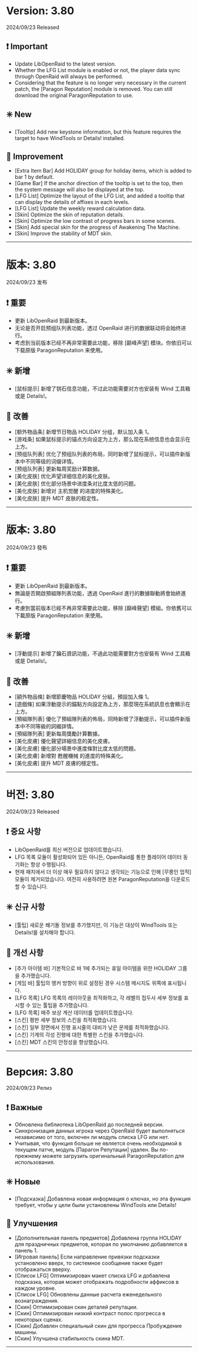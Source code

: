 # Version: 3.80
2024/09/23 Released
## ❗ Important
- Update LibOpenRaid to the latest version.
- Whether the LFG List module is enabled or not, the player data sync through OpenRaid will always be performed.
- Considering that the feature is no longer very necessary in the current patch, the [Paragon Reputation] module is removed. You can still download the original ParagonReputation to use.
## ✳️ New
- [Tooltip] Add new keystone information, but this feature requires the target to have WindTools or Details! installed.
## 💪 Improvement
- [Extra Item Bar] Add HOLIDAY group for holiday items, which is added to bar 1 by default.
- [Game Bar] If the anchor direction of the tooltip is set to the top, then the system message will also be displayed at the top.
- [LFG List] Optimize the layout of the LFG List, and added a tooltip that can display the details of affixes in each levels.
- [LFG List] Update the weekly reward calculation data.
- [Skin] Optimize the skin of reputation details.
- [Skin] Optimize the low contrast of progress bars in some scenes.
- [Skin] Add special skin for the progress of Awakening The Machine.
- [Skin] Improve the stability of MDT skin.

------
# 版本: 3.80
2024/09/23 发布
## ❗ 重要
- 更新 LibOpenRaid 到最新版本。
- 无论是否开启预组队列表功能，透过 OpenRaid 进行的数据联动将会始终进行。
- 考虑到当前版本已经不再非常需要此功能，移除 [巅峰声望] 模块。你依旧可以下载原版 ParagonReputation 来使用。
## ✳️ 新增
- [鼠标提示] 新增了钥石信息功能，不过此功能需要对方也安装有 Wind 工具箱或是 Details!。
## 💪 改善
- [额外物品条] 新增节日物品 HOLIDAY 分组，默认加入条 1。
- [游戏条] 如果鼠标提示的锚点方向设定为上方，那么现在系统信息也会显示在上方。
- [预组队列表] 优化了预组队列表的布局，同时新增了鼠标提示，可以插件新版本中不同等级的词缀详情。
- [预组队列表] 更新每周奖励计算数据。
- [美化皮肤] 优化声望详细信息的美化皮肤。
- [美化皮肤] 优化部分场景中进度条对比度太低的问题。
- [美化皮肤] 新增对 主机觉醒 的进度的特殊美化。
- [美化皮肤] 提升 MDT 皮肤的稳定性。

------
# 版本: 3.80
2024/09/23 發布
## ❗ 重要
- 更新 LibOpenRaid 到最新版本。
- 無論是否開啟預組隊列表功能，透過 OpenRaid 進行的數據聯動將會始終進行。
- 考慮到當前版本已經不再非常需要此功能，移除 [巔峰聲望] 模組。你依舊可以下載原版 ParagonReputation 來使用。
## ✳️ 新增
- [浮動提示] 新增了鑰石資訊功能，不過此功能需要對方也安裝有 Wind 工具箱或是 Details!。
## 💪 改善
- [額外物品條] 新增節慶物品 HOLIDAY 分組，預設加入條 1。
- [遊戲條] 如果浮動提示的錨點方向設定為上方，那麼現在系統訊息也會顯示在上方。
- [預組隊列表] 優化了預組隊列表的佈局，同時新增了浮動提示，可以插件新版本中不同等級的詞綴詳情。
- [預組隊列表] 更新每周獎勵計算數據。
- [美化皮膚] 優化聲望詳細信息的美化皮膚。
- [美化皮膚] 優化部分場景中進度條對比度太低的問題。
- [美化皮膚] 新增對 甦醒機械 的進度的特殊美化。
- [美化皮膚] 提升 MDT 皮膚的穩定性。

------
# 버전: 3.80
2024/09/23 Released
## ❗ 중요 사항
- LibOpenRaid를 최신 버전으로 업데이트했습니다.
- LFG 목록 모듈이 활성화되어 있든 아니든, OpenRaid를 통한 플레이어 데이터 동기화는 항상 수행됩니다.
- 현재 패치에서 더 이상 매우 필요하지 않다고 생각되는 기능으로 인해 [무릉인 업적] 모듈이 제거되었습니다. 여전히 사용하려면 원본 ParagonReputation을 다운로드할 수 있습니다.
## ✳️ 신규 사항
- [툴팁] 새로운 쐐기돌 정보를 추가했지만, 이 기능은 대상이 WindTools 또는 Details!를 설치해야 합니다.
## 💪 개선 사항
- [추가 아이템 바] 기본적으로 바 1에 추가되는 휴일 아이템을 위한 HOLIDAY 그룹을 추가했습니다.
- [게임 바] 툴팁의 앵커 방향이 위로 설정된 경우 시스템 메시지도 위쪽에 표시됩니다.
- [LFG 목록] LFG 목록의 레이아웃을 최적화하고, 각 레벨의 접두사 세부 정보를 표시할 수 있는 툴팁을 추가했습니다.
- [LFG 목록] 매주 보상 계산 데이터를 업데이트했습니다.
- [스킨] 평판 세부 정보의 스킨을 최적화했습니다.
- [스킨] 일부 장면에서 진행 표시줄의 대비가 낮은 문제를 최적화했습니다.
- [스킨] 기계의 각성 진행에 대한 특별한 스킨을 추가했습니다.
- [스킨] MDT 스킨의 안정성을 향상했습니다.

------
# Версия: 3.80
2024/09/23 Релиз
## ❗ Важные
- Обновлена библиотека LibOpenRaid до последней версии.
- Синхронизация данных игрока через OpenRaid будет выполняться независимо от того, включен ли модуль списка LFG или нет.
- Учитывая, что функция больше не является очень необходимой в текущем патче, модуль [Парагон Репутации] удален. Вы по-прежнему можете загрузить оригинальный ParagonReputation для использования.
## ✳️ Новые
- [Подсказка] Добавлена новая информация о ключах, но эта функция требует, чтобы у цели были установлены WindTools или Details!
## 💪 Улучшения
- [Дополнительная панель предметов] Добавлена группа HOLIDAY для праздничных предметов, которая по умолчанию добавляется в панель 1.
- [Игровая панель] Если направление привязки подсказки установлено вверх, то системное сообщение также будет отображаться вверху.
- [Список LFG] Оптимизирован макет списка LFG и добавлена подсказка, которая может отображать подробности аффиксов в каждом уровне.
- [Список LFG] Обновлены данные расчета еженедельного вознаграждения.
- [Скин] Оптимизирован скин деталей репутации.
- [Скин] Оптимизирован низкий контраст полос прогресса в некоторых сценах.
- [Скин] Добавлен специальный скин для прогресса Пробуждение машины.
- [Скин] Улучшена стабильность скина MDT.

------
